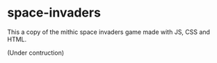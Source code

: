 # space-invaders

This a copy of the mithic space invaders game made with JS, CSS and HTML.

(Under contruction)

